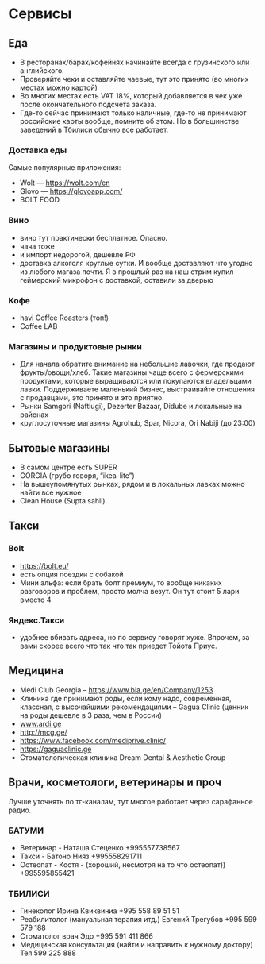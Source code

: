 # Сервисы

## Еда

* В ресторанах/барах/кофейнях начинайте всегда с грузинского или английского.
* Проверяйте чеки и оставляйте чаевые, тут это принято (во многих местах можно картой)
* Во многих местах есть VAT 18%, который добавляется в чек уже после окончательного подсчета заказа.
* Где-то сейчас принимают только наличные, где-то не принимают российские карты вообще, помните об этом. Но в большинстве заведений в Тбилиси обычно все работает.

### Доставка еды
Самые популярные приложения:
 * Wolt — https://wolt.com/en
 * Glovo — https://glovoapp.com/
 * BOLT FOOD

### Вино
* вино тут практически бесплатное. Опасно.
* чача тоже
* и импорт недорогой, дешевле РФ
* доставка алкоголя круглые сутки. И вообще доставляют что угодно из любого магаза почти. Я в прошлый раз на наш стрим купил геймерский микрофон с доставкой, оставили за дверью

### Кофе
* havi Coffee Roasters (топ!)
* Coffee LAB

### Магазины и продуктовые рынки
* Для начала обратите внимание на небольшие лавочки, где продают фрукты/овощи/хлеб. Такие магазины чаще всего с фермерскими продуктами, которые выращиваются или покупаются владельцами лавки. Поддерживаете маленький бизнес, выстраивайте отношения с продавцами, это принято и это приятно.
* Рынки Samgori (Naftlugi), Dezerter Bazaar, Didube и локальные на районах
* круглосуточные магазины Agrohub, Spar, Nicora, Ori Nabiji (до 23:00)

## Бытовые магазины
* В самом центре есть SUPER
* GORGIA (грубо говоря, “ikea-lite”)
* На вышеупомянутых рынках, рядом и в локальных лавках можно найти все нужное
* Clean House (Supta sahli)

## Такси

### Bolt
* https://bolt.eu/
* есть опция поездки с собакой
* Мини альфа: если брать болт премиум, то вообще никаких разговоров и проблем, просто молча везут. Он тут стоит 5 лари вместо 4

### Яндекс.Такси 
 * удобнее вбивать адреса, но по сервису говорят хуже. Впрочем, за вами скорее всего что так что так приедет Тойота Приус. 

## Медицина
* Medi Club Georgia – https://www.bia.ge/en/Company/1253 
* Клиника где принимают роды, если кому надо, современная, классная, с высочайшими рекомендациями – Gagua Clinic (ценник на роды дешевле в 3 раза, чем в России) 
* www.ardi.ge
* http://mcg.ge/
* https://www.facebook.com/mediprive.clinic/
* https://gaguaclinic.ge
* Стоматологическая клиника Dream Dental & Aesthetic Group 

## Врачи, косметологи, ветеринары и проч 
Лучше уточнять по тг-каналам, тут многое работает через сарафанное радио.

### БАТУМИ
* Ветеринар - Наташа Стеценко +995557738567
* Такси - Батоно Нияз +995558291711
* Остеопат  - Костя - (хороший, несмотря на то что остеопат))  +995595855421

### ТБИЛИСИ
* Гинеколог Ирина Квиквиниа +995 558 89 51 51
* Реабилитолог (мануальная терапия итд.) Евгений Трегубов  +995 599 579 188
* Стоматолог врач Эдо +995 591 411 866 
* Медицинская консультация (найти и направить к нужному доктору) Тея 599 225 888
